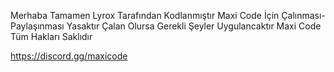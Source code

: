 Merhaba Tamamen Lyrox Tarafından Kodlanmıştır Maxi Code İçin Çalınması-Paylaşınması Yasaktır Çalan Olursa Gerekli Şeyler Uygulancaktır
Maxi Code Tüm Hakları Saklıdır 

https://discord.gg/maxicode
